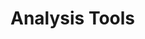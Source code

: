# Analysis Tools


<!-- TODO: decide topic -->
<!-- TODO: write ~1000 words -->

<!-- TODO: add 5 activities -->
